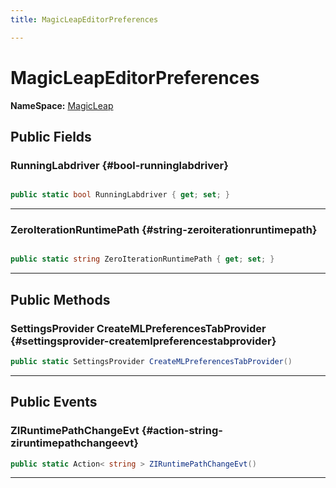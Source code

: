 ```yaml
---
title: MagicLeapEditorPreferences

---
```


# MagicLeapEditorPreferences



**NameSpace:** 
[MagicLeap](/unity-api/api/UnityEditor.XR.MagicLeap/UnityEditor.XR.MagicLeap.md) 








## Public Fields

### RunningLabdriver {#bool-runninglabdriver}

```csharp

public static bool RunningLabdriver { get; set; }

```






-----------

### ZeroIterationRuntimePath {#string-zeroiterationruntimepath}

```csharp

public static string ZeroIterationRuntimePath { get; set; }

```






-----------

## Public Methods

### SettingsProvider CreateMLPreferencesTabProvider {#settingsprovider-createmlpreferencestabprovider}

```csharp
public static SettingsProvider CreateMLPreferencesTabProvider()
```






-----------

## Public Events

### ZIRuntimePathChangeEvt {#action-string-ziruntimepathchangeevt}

```csharp
public static Action< string > ZIRuntimePathChangeEvt()
```






-----------

